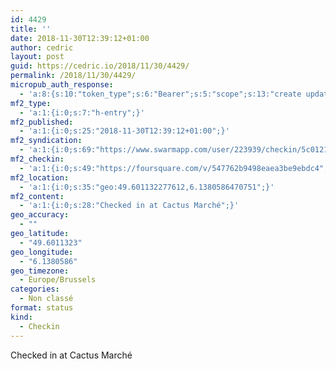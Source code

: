 ```yaml
---
id: 4429
title: ''
date: 2018-11-30T12:39:12+01:00
author: cedric
layout: post
guid: https://cedric.io/2018/11/30/4429/
permalink: /2018/11/30/4429/
micropub_auth_response:
  - 'a:8:{s:10:"token_type";s:6:"Bearer";s:5:"scope";s:13:"create update";s:2:"me";s:18:"https://cedric.io/";s:9:"issued_by";s:45:"https://cedric.io/wp-json/indieauth/1.0/token";s:9:"client_id";s:27:"https://ownyourswarm.p3k.io";s:9:"issued_at";i:1542614471;s:4:"user";i:1;s:13:"last_accessed";i:1543577972;}'
mf2_type:
  - 'a:1:{i:0;s:7:"h-entry";}'
mf2_published:
  - 'a:1:{i:0;s:25:"2018-11-30T12:39:12+01:00";}'
mf2_syndication:
  - 'a:1:{i:0;s:69:"https://www.swarmapp.com/user/223939/checkin/5c0121609be522002ca3e471";}'
mf2_checkin:
  - 'a:1:{i:0;s:49:"https://foursquare.com/v/547762b9498eaea3be9ebdc4";}'
mf2_location:
  - 'a:1:{i:0;s:35:"geo:49.601132277612,6.1380586470751";}'
mf2_content:
  - 'a:1:{i:0;s:28:"Checked in at Cactus Marché";}'
geo_accuracy:
  - ""
geo_latitude:
  - "49.6011323"
geo_longitude:
  - "6.1380586"
geo_timezone:
  - Europe/Brussels
categories:
  - Non classé
format: status
kind:
  - Checkin
---
```

Checked in at Cactus Marché